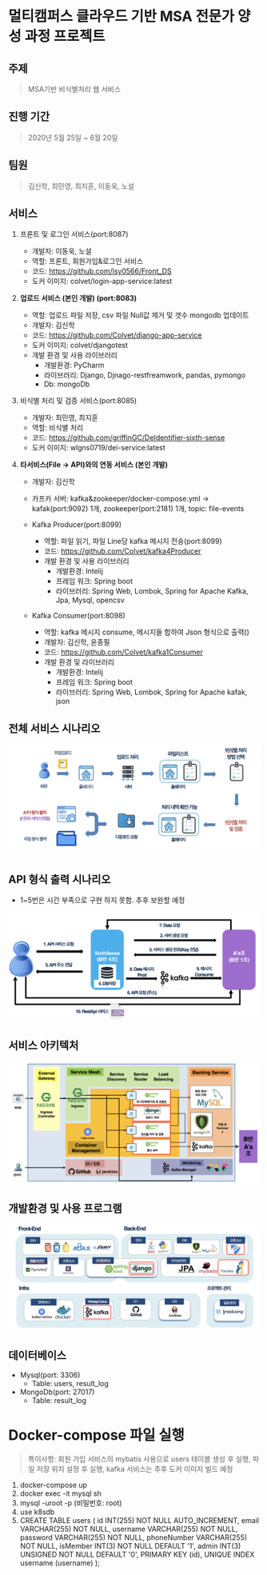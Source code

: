 # 멀티캠퍼스 클라우드 기반 MSA 전문가 양성 과정 프로젝트

## 주제
> MSA기반 비식별처리 웹 서비스

## 진행 기간
> 2020년 5월 25일 ~ 6월 20일

## 팀원
> 김신학, 최민영, 최지훈, 이동욱, 노설

## 서비스
1. 프론트 및 로그인 서비스(port:8087)
    + 개발자: 이동욱, 노설
    + 역할: 프론트, 회원가입&로그인 서비스
    + 코드: https://github.com/lsy0566/Front_DS
    + 도커 이미지: colvet/login-app-service:latest

2. **업로드 서비스 (본인 개발) (port:8083)**
    + 역할: 업로드 파일 저장, csv 파일 Null값 제거 및 갯수 mongodb 업데이트
    + 개발자: 김신학
    + 코드: https://github.com/Colvet/django-app-service
    + 도커 이미지: colvet/djangotest
    + 개발 환경 및 사용 라이브러리
        + 개발환경: PyCharm
        + 라이브러리: Django, Djnago-restfreamwork, pandas, pymongo
        + Db: mongoDb

3. 비식별 처리 및 검증 서비스(port:8085)
    + 개발자: 최민영, 최지훈
    + 역할: 비식별 처리
    + 코드: https://github.com/griffinGC/DeIdentifier-sixth-sense
    + 도커 이미지: wlgns0719/dei-service:latest

4. **타서비스(File -> API)와의 연동 서비스 (본인 개발)**
    + 개발자: 김신학
    + 카프카 서버: kafka&zookeeper/docker-compose.yml -> kafak(port:9092) 1개, zookeeper(port:2181) 1개, topic: file-events
    + Kafka Producer(port:8099)
        + 역할: 파일 읽기, 파일 Line당 kafka 메시지 전송(port:8099)
        + 코드: https://github.com/Colvet/kafka4Producer
        + 개발 환경 및 사용 라이브러리
            + 개발환경: Intelij
            + 프레임 워크: Spring boot
            + 라이브러리: Spring Web, Lombok, Spring for Apache Kafka, Jpa, Mysql, opencsv

    + Kafka Consumer(port:8098)
        + 역할: kafka 메시지 consume, 메시지들 합하여 Json 형식으로 출력()
        + 개발자: 김신학, 윤종필
        + 코드: https://github.com/Colvet/kafka1Consumer
        + 개발 환경 및 라이브러리
            + 개발환경: Intelij
            + 프레임 워크: Spring boot
            + 라이브러리: Spring Web, Lombok, Spring for Apache kafak, json

## 전체 서비스 시나리오
![services](https://github.com/Colvet/deIdentifiedProdjcet/blob/master/Img/services.png)

## API 형식 출력 시나리오
+ 1~5번은 시간 부족으로 구현 하지 못함. 추후 보완할 예정

![filetoapi](https://github.com/Colvet/deIdentifiedProdjcet/blob/master/Img/filetoapi.png)

## 서비스 아키텍처
![Architecture](https://github.com/Colvet/deIdentifiedProdjcet/blob/master/Img/Architecture.png)

## 개발환경 및 사용 프로그램
![tool](https://github.com/Colvet/deIdentifiedProdjcet/blob/master/Img/tool.png)

## 데이터베이스
+ Mysql(port: 3306)
    + Table: users, result_log
+ MongoDb(port: 27017)
    + Table: result_log

# Docker-compose 파일 실행
> 특이사항: 회원 가입 서비스의 mybatis 사용으로 users 테이블 생성 후 실행, 파일 저장 위치 설정 후 실행, kafka 서비스는 추후 도커 이미지 빌드 예정

1. docker-compose up
2. docker exec -it mysql sh
3. mysql -uroot -p (비밀번호: root)
4. use k8sdb
5. CREATE TABLE users ( id INT(255) NOT NULL AUTO_INCREMENT, email VARCHAR(255) NOT NULL, username VARCHAR(255) NOT NULL, password VARCHAR(255) NOT NULL, phoneNumber VARCHAR(255) NOT NULL, isMember INT(3) NOT NULL DEFAULT '1', admin INT(3) UNSIGNED NOT NULL DEFAULT '0', PRIMARY KEY (id), UNIQUE INDEX username (username) );
